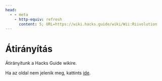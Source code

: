 ```yaml
---
head:
  - - meta
    - http-equiv: refresh
      content: 5; URL=https://wiki.hacks.guide/wiki/Wii:Riivolution
---
```


# Átirányítás

Átirányítunk a Hacks Guide wikire.

Ha az oldal nem jelenik meg, kattints [ide](https://wiki.hacks.guide/wiki/Wii:Riivolution).
